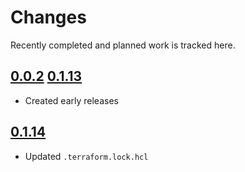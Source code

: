 # Changes
Recently completed and planned work is tracked here.

## [0.0.2](.) [0.1.13](.)
- Created early releases

## [0.1.14](.)
- Updated `.terraform.lock.hcl`
